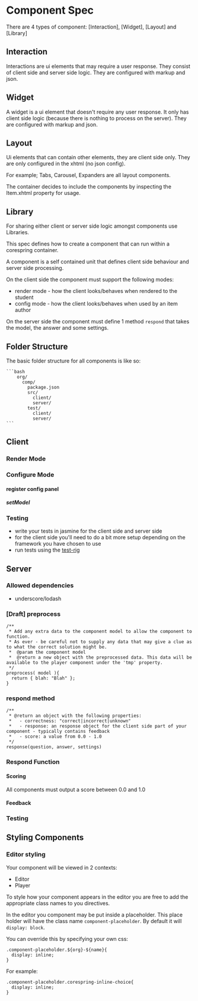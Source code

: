 # Component Spec

There are 4 types of component: [Interaction], [Widget], [Layout] and [Library]

## Interaction
Interactions are ui elements that may require a user response. They consist of client side and server side logic. They are configured with markup and json.

## Widget 

A widget is a ui element that doesn't require any user response. It only has client side logic (because there is nothing to process on the server). They are configured with markup and json. 

## Layout 

Ui elements that can contain other elements, they are client side only. They are only configured in the xhtml (no json config).

For example; Tabs, Carousel, Expanders are all layout components.

The container decides to include the components by inspecting the Item.xhtml property for usage.

## Library
For sharing either client or server side logic amongst components use Libraries.

This spec defines how to create a component that can run within a corespring container.

A component is a self contained unit that defines client side behaviour and server side processing.

On the client side the component must support the following modes:
* render mode - how the client looks/behaves when rendered to the student
* config mode - how the client looks/behaves when used by an item author

On the server side the component must define 1 method `respond` that takes the model, the answer and some settings.

## Folder Structure

The basic folder structure for all components is like so:

    ```bash
        org/
          comp/
            package.json
            src/
              client/
              server/
            test/
              client/
              server/
    ```

## Client

### Render Mode

### Configure Mode

#### register config panel

##### setModel

### Testing

* write your tests in jasmine for the client side and server side
* for the client side you'll need to do a bit more setup depending on the framework you have chosen to use
* run tests using the [test-rig](test-rig)

## Server

### Allowed dependencies

* underscore/lodash


### [Draft] preprocess


    /**
     * Add any extra data to the component model to allow the component to function.
     * As ever - be careful not to supply any data that may give a clue as to what the correct solution might be.
     *  @param the component model
     *  @return a new object with the preprocessed data. This data will be available to the player component under the 'tmp' property.
     */
    preprocess( model ){
      return { blah: "Blah" };
    }


### respond method

    /**
     * @return an object with the following properties:
     *   - correctness: "correct|incorrect|unknown"
     *   - response: an response object for the client side part of your component - typically contains feedback
     *   - score: a value from 0.0 - 1.0
     */
    response(question, answer, settings)
    
### Respond Function

#### Scoring

All components must output a score between 0.0 and 1.0


#### Feedback

### Testing

## Styling Components

### Editor styling

Your component will be viewed in 2 contexts: 
* Editor
* Player

To style how your component appears in the editor you are free to add the appropriate class names to you directives.

In the editor you component may be put inside a placeholder. This place holder will have the class name `component-placeholder`. By default it will `display: block`. 

You can override this by specifying your own css: 

    .component-placeholder.${org}-${name}{
      display: inline;
    }

For example: 

    .component-placeholder.corespring-inline-choice{
      display: inline;
    }



